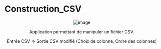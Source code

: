 # Construction_CSV
<div align="center">
  
  ![image](https://github.com/anth039/Construction_CSV/assets/88208959/1f3f9c4a-e640-42de-afb7-be1b4ef6e67e)

  Application permettant de manipuler un fichier CSV.

  Entrée CSV => Sortie CSV modifié (Choix de colonne, Ordre des colonnes)
</div>
